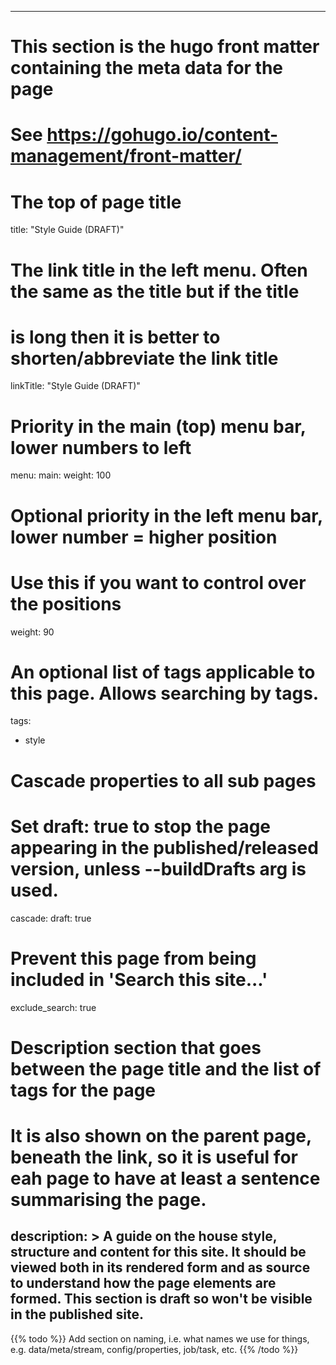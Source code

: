 
---
# This section is the hugo front matter containing the meta data for the page
# See https://gohugo.io/content-management/front-matter/

# The top of page title
title: "Style Guide (DRAFT)"

# The link title in the left menu. Often the same as the title but if the title
# is long then it is better to shorten/abbreviate the link title
linkTitle: "Style Guide (DRAFT)"

# Priority in the main (top) menu bar, lower numbers to left
menu:
  main:
    weight: 100

# Optional priority in the left menu bar, lower number = higher position
# Use this if you want to control over the positions
weight: 90

# An optional  list of tags applicable to this page. Allows searching by tags.
tags:
  - style

# Cascade properties to all sub pages
# Set draft: true to stop the page appearing in the published/released version, unless --buildDrafts arg is used.
cascade:
  draft: true

# Prevent this page from being included in 'Search this site...'
exclude_search: true

# Description section that goes between the page title and the list of tags for the page
# It is also shown on the parent page, beneath the link, so it is useful for eah page to have at least a sentence summarising the page.
description: >
  A guide on the house style, structure and content for this site.
  It should be viewed both in its rendered form and as source to understand how the page elements are formed.
  This section is draft so won't be visible in the published site.
---

{{% todo %}}
Add section on naming, i.e. what names we use for things, e.g. data/meta/stream, config/properties, job/task, etc.
{{% /todo %}}




